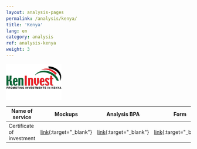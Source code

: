```yaml
---
layout: analysis-pages
permalink: /analysis/kenya/
title: 'Kenya'
lang: en
category: analysis
ref: analysis-kenya
weight: 3
---
```


![kenya.eRegistrations.org](/img/kenya-logo.png)  


Name of service | Mockups | Analysis BPA | Form | In charge
--- | --- | --- | --- |--- 
Certificate of investment | [link](https://31txfv.axshare.com/#p=guide){:target="_blank"} | [link](https://docs.google.com/document/d/188ja_y2bMWVrxciJkZrlY_jW1E46_X2UX5jP-zgAo6o/edit?usp=sharing){:target="_blank"} | [link](){:target="_blank"} | Mehdi
